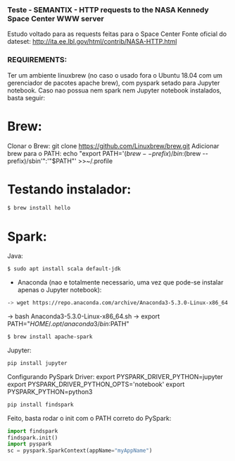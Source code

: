 ### Teste - SEMANTIX - HTTP requests to the NASA Kennedy Space Center WWW server
Estudo voltado para as requests feitas para o Space Center
Fonte oficial do dateset: http://ita.ee.lbl.gov/html/contrib/NASA-HTTP.html


### REQUIREMENTS:
Ter um ambiente linuxbrew (no caso o usado fora o Ubuntu 18.04 com um gerenciador de pacotes apache brew), com pyspark setado para Jupyter notebook. Caso nao possua nem spark nem Jupyter notebook instalados, basta seguir:

# Brew:
Clonar o Brew: git clone https://github.com/Linuxbrew/brew.git
Adicionar brew para o PATH: echo "export PATH='$(brew --prefix)/bin:$(brew --prefix)/sbin'":'"$PATH"' >>~/.profile
# Testando instalador: 
```sh
$ brew install hello
```
# Spark:
Java:
```sh
$ sudo apt install scala default-jdk
```
- Anaconda (nao e totalmente necessario, uma vez que pode-se instalar apenas o Jupyter notebook):
```sh
-> wget https://repo.anaconda.com/archive/Anaconda3-5.3.0-Linux-x86_64.sh
```
-> bash Anaconda3-5.3.0-Linux-x86_64.sh
-> export PATH="$HOME/.opt/anaconda3/bin:$PATH"
```sh
$ brew install apache-spark
```
Jupyter: 
```sh
pip install jupyter
```
Configurando PySpark Driver:
export PYSPARK_DRIVER_PYTHON=jupyter
export PYSPARK_DRIVER_PYTHON_OPTS='notebook'
export PYSPARK_PYTHON=python3
```sh
pip install findspark
```
Feito, basta rodar o init com o PATH correto do PySpark:
```python
import findspark
findspark.init()
import pyspark
sc = pyspark.SparkContext(appName="myAppName")
```



